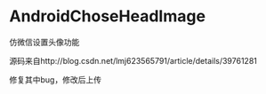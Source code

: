 # AndroidChoseHeadImage
仿微信设置头像功能

源码来自http://blog.csdn.net/lmj623565791/article/details/39761281

修复其中bug，修改后上传
